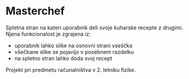 # Masterchef

Spletna stran na kateri uporabnik deli svoje kuharske recepte z drugimi.
Njena funkcionalost je zgrajena iz:
- uporabnik lahko slike na osnovni strani vseščka
- všečkane slike se pojavijo v posebnem razdelku
- na spletno stran lahko doda svoj recept

Projekt pri predmetu računalništva v 2. letniku fizike.
